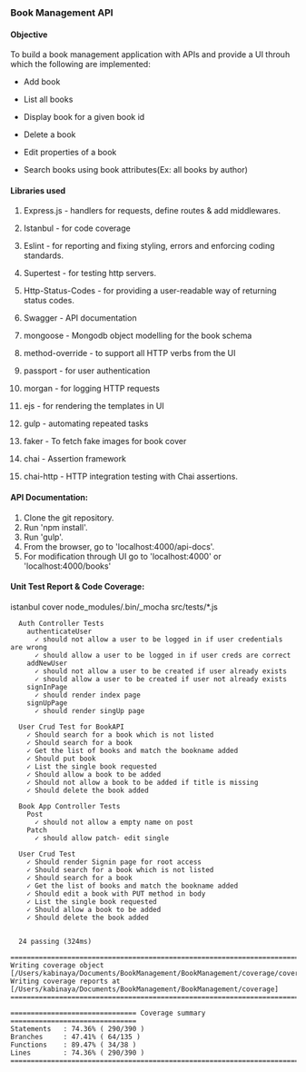 ### Book Management API

#### Objective

To build a book management application with APIs and provide a UI throuh
which the following are implemented:

- Add book

- List all books

- Display book for a given book id

- Delete a book

- Edit properties of a book

- Search books using book attributes(Ex: all books by author)

#### Libraries used

1. Express.js - handlers for requests, define routes & add middlewares.

2. Istanbul - for code coverage

3. Eslint - for reporting and fixing styling, errors and enforcing coding standards.

4. Supertest - for testing http servers.

5. Http-Status-Codes - for providing a user-readable way of returning status codes.

6. Swagger - API documentation

7. mongoose - Mongodb object modelling for the book schema

8. method-override - to support all HTTP verbs from the UI

9. passport - for user authentication 

10. morgan - for logging HTTP requests

11. ejs - for rendering the templates in UI

12. gulp - automating repeated tasks

13. faker - To fetch fake images for book cover

14. chai - Assertion framework

15. chai-http - HTTP integration testing with Chai assertions.




#### API Documentation: 

1. Clone the git repository.
2. Run 'npm install'.
3. Run 'gulp'.
4. From the browser, go to 'localhost:4000/api-docs'.
5. For modification through UI go to 'localhost:4000' or 'localhost:4000/books'



#### Unit Test Report & Code Coverage: 
istanbul cover node_modules/.bin/_mocha src/tests/*.js

```
  Auth Controller Tests
    authenticateUser
      ✓ should not allow a user to be logged in if user credentials are wrong
      ✓ should allow a user to be logged in if user creds are correct
    addNewUser
      ✓ should not allow a user to be created if user already exists
      ✓ should allow a user to be created if user not already exists
    signInPage
      ✓ should render index page
    signUpPage
      ✓ should render singUp page

  User Crud Test for BookAPI
    ✓ Should search for a book which is not listed
    ✓ Should search for a book
    ✓ Get the list of books and match the bookname added
    ✓ Should put book
    ✓ List the single book requested
    ✓ Should allow a book to be added
    ✓ Should not allow a book to be added if title is missing
    ✓ Should delete the book added

  Book App Controller Tests
    Post
      ✓ should not allow a empty name on post
    Patch
      ✓ should allow patch- edit single

  User Crud Test
    ✓ Should render Signin page for root access
    ✓ Should search for a book which is not listed
    ✓ Should search for a book
    ✓ Get the list of books and match the bookname added
    ✓ Should edit a book with PUT method in body
    ✓ List the single book requested
    ✓ Should allow a book to be added
    ✓ Should delete the book added


  24 passing (324ms)

=============================================================================
Writing coverage object [/Users/kabinaya/Documents/BookManagement/BookManagement/coverage/coverage.json]
Writing coverage reports at [/Users/kabinaya/Documents/BookManagement/BookManagement/coverage]
=============================================================================

=============================== Coverage summary ===============================
Statements   : 74.36% ( 290/390 )
Branches     : 47.41% ( 64/135 )
Functions    : 89.47% ( 34/38 )
Lines        : 74.36% ( 290/390 )
================================================================================

```
